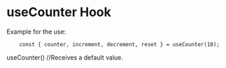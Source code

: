 # useCounter Hook

Example for the use:
```
    const { counter, increment, decrement, reset } = useCounter(10);
```

useCounter() //Receives a default value.